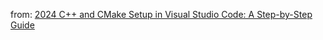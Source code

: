 from: [2024 C++ and CMake Setup in Visual Studio Code: A Step-by-Step Guide](https://youtu.be/4U-lnfxY2U0)